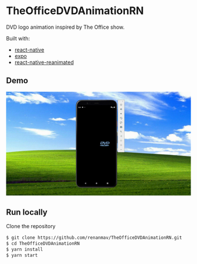 # TheOfficeDVDAnimationRN

DVD logo animation inspired by The Office show. 

Built with:
- [react-native](https://reactnative.dev/docs/getting-started)
- [expo](https://docs.expo.dev/)
- [react-native-reanimated](https://docs.swmansion.com/react-native-reanimated/docs)

## Demo

![dvd-animation-demo](./assets/dvd-animation-demo.gif)

## Run locally

Clone the repository

```
$ git clone https://github.com/renanmav/TheOfficeDVDAnimationRN.git
$ cd TheOfficeDVDAnimationRN
$ yarn install
$ yarn start
```